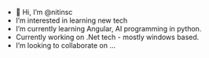 - 👋 Hi, I’m @nitinsc
- I’m interested in learning new tech
- I’m currently learning Angular, AI programming in python.
- Currently working on .Net tech - mostly windows based.
- I’m looking to collaborate on ...


<!---
nitinsc/nitinsc is a ✨ special ✨ repository because its `README.md` (this file) appears on your GitHub profile.
You can click the Preview link to take a look at your changes.
--->
